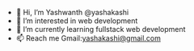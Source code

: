 - 👋 Hi, I’m Yashwanth
     @yashakashi
- 👀 I’m interested in web development
- 🌱 I’m currently learning fullstack web development
- 📫 Reach me 
     Gmail:yashakashi@gmail.com

<!---
yashakashi/yashakashi is a ✨ special ✨ repository because its `README.md` (this file) appears on your GitHub profile.
You can click the Preview link to take a look at your changes.
--->
